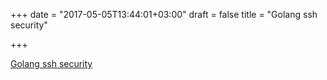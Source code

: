 +++
date = "2017-05-05T13:44:01+03:00"
draft = false
title = "Golang ssh security"

+++

<p><a href="https://bridge.grumpy-troll.org/2017/04/golang-ssh-security">Golang ssh security</a></p>